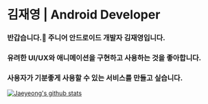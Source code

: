 # 김재영 | Android Developer

### 반갑습니다.👋 주니어 안드로이드 개발자 김재영입니다.

### 유려한 UI/UX와 애니메이션을 구현하고 사용하는 것을 좋아합니다.

### 사용자가 기분좋게 사용할 수 있는 서비스를 만들고 싶습니다.

[![Jaeyeong's github stats](https://github-readme-stats.vercel.app/api?username=jaeyeong951&count_private=true&show_icons=true&theme=dracula&hide_border=true&bg_color=#171B21)](https://github.com/anuraghazra/github-readme-stats)
<!--
**jaeyeong951/jaeyeong951** is a ✨ _special_ ✨ repository because its `README.md` (this file) appears on your GitHub profile.

Here are some ideas to get you started:

- 🔭 I’m currently working on ...
- 🌱 I’m currently learning ...
- 👯 I’m looking to collaborate on ...
- 🤔 I’m looking for help with ...
- 💬 Ask me about ...
- 📫 How to reach me: ...
- 😄 Pronouns: ...
- ⚡ Fun fact: ...
-->
